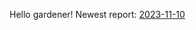 Hello gardener!
                 Newest report: [2023-11-10](https://hehehwang.github.io/gardener/doc/2023-11-10)